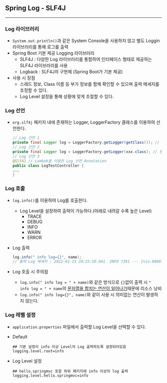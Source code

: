 ## Spring Log - SLF4J

---

### Log 라이브러리

- `System.out.println()`과 같은 System Console을 사용하지 않고 별도 Loggin 라이브러리를 통해 로그를 출력
- Spring Boot 기본  제공 Logging 라이브러리
  - SLF4J :  다양한 Log 라이브러리를 통합하여 인터페이스 형태로 제공하는 SLF4J 라이브러리를 사용
  - Logback : SLF4J의 구현체 (Spring Boot가  기본 제공)
- 사용 시  장점
  - 스레드 정보, Class 이름 등 부가 정보를  함께 확인할 수  있으며  출력 메세지를 조정할 수 있다.
  - Log Level 설정을 통해  상황에 맞게 조절할 수 있다.



### Log 선언

- `org.slf4j` 패키지 내에 존재하는 Logger, LoggerFactory 클래스를 이용하여 선언한다.

  ```java
  // Log 선언 1
  private final Logger log = LoggerFactory.getLogger(getClass()); // 현재 Class 지정
  // Log 선언 2
  private final Logger log = LoggerFactory.getLogger(xxx.class); // 현재 Class 지정
  // Log 선언 3
  @Slf4J // Lombok을 이용한 Log 선언 Annotation
  public class LogTestController {
  ...
  }
  ```



### Log 호출

- `log.info()`를 이용하여 Log를 호출한다.

  - Log  Level을 설정하여 출력이 가능하다.(아래로 내려갈 수록 높은 Level)
    - TRACE
    - DEBUG
    - INFO
    - WARN
    - ERROR

- Log 출력

  ```java
  log.info(" info log={}", name);
  // 출력 Log 메세지 : 2022-01-23 20:25:50.041  INFO 7391 --- [nio-8080-exec-2] hello.springmvc.basic.LogTestController  :  info log=String
  ```

- Log 호출 시 주의점

  - `log.info(" info log = " + name)`와 같은 방식으로 `{}`없이 출력 시 `" info log = " + name`의 <u>문자열을 합치는 연산이 일어나기</u>때문에 리소스 낭비
  - `log.info(" info log={}", name)`와 같이 사용 시 의미없는  연산이 발생하지 않는다.



###  Log 레벨 설정

-  `application.properties` 파일에서 출력할 Log Level을 선택할 수 있다.

  - Default

    ```properties
    ## 기본 설정이 info 이상 Level의 Log 출력하도록 설정되어있음
    logging.level.root=info
    ```

  - Log Level 설정

    ```properties
    ## hello.springmvc 포함 하위 패키지에 info 이상의 log 출력
    logging.level.hello.springmvc=info 
    ```

    